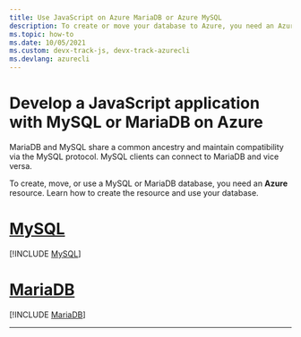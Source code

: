 ```yaml
---
title: Use JavaScript on Azure MariaDB or Azure MySQL
description: To create or move your database to Azure, you need an Azure resource. 
ms.topic: how-to
ms.date: 10/05/2021
ms.custom: devx-track-js, devx-track-azurecli 
ms.devlang: azurecli
---
```


# Develop a JavaScript application with MySQL or MariaDB on Azure

MariaDB and MySQL share a common ancestry and maintain compatibility via the MySQL protocol. MySQL clients can connect to MariaDB and vice versa.

To create, move, or use a MySQL or MariaDB database, you need an **Azure** resource. Learn how to create the resource and use your database.

# [MySQL](#tab/MySQL)

[!INCLUDE [MySQL](../../includes/use-mysql-db.md)]

# [MariaDB](#tab/MariaDB)

[!INCLUDE [MariaDB](../../includes/use-mariadb.md)]

---
